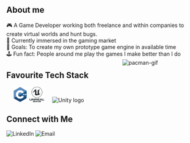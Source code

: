 
## About me
  <div style="display: flex; align-items: center;">
  <span"> 
    🎮 A Game Developer working both freelance and within companies to create virtual worlds and hunt bugs. <br>
    🎲 Currently immersed in the gaming market<br>
    🚀 Goals: To create my own prototype game engine in available time<br>
    🕹️ Fun fact: People around me play the games I make better than I do
  </span>
</div>

<img align="right" alt="pacman-gif" src="https://media3.giphy.com/media/gYWeVOiMmbg3kzCTq5/giphy.gif?cid=6c09b9b322jkqd116jtz15mtgjqp3kzctg" class="my-pacman-gif" width="200px">

## Favourite Tech Stack

<div align="left">
  <img width="12" />
  <img src="https://github.com/github/explore/blob/main/topics/cpp/cpp.png" alt="C++ logo" width="40" height="40"/>
  <img src="https://raw.githubusercontent.com/github/explore/80688e429a7d4ef2fca1e82350fe8e3517d3494d/topics/unreal-engine/unreal-engine.png" alt="Unreal Engine logo" width="40" height="40"/>
  <img width="12" />
  <img src="https://i.redd.it/tu3gt6ysfxq71.png" height="40" alt="Unity logo" />
  <img width="12" />
</div>

## Connect with Me

<div align="left">
  <a href="https://tr.linkedin.com/in/muhammed-hasan-gecit-78176b237?trk=public_post_feed-actor-name" style="text-decoration: none; color: inherit;"> 
    <img src="https://img.shields.io/badge/LinkedIn-0077B5?style=for-the-badge&logo=linkedin&logoColor=white" alt="LinkedIn" />
  </a>
  <a href="mailto:mhasangecit@gmail.com" style="text-decoration: none;">
  <img src="https://img.shields.io/badge/Gmail-D14836?style=for-the-badge&logo=gmail&logoColor=white" alt="Email" />
</a>

</div>

